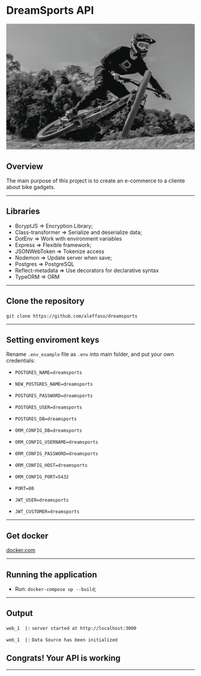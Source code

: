 # DreamSports API

<p align=center>
    <img src="info/wallpaper.png">
</p>

## Overview

The main purpose of this project is to create an e-commerce to a cliente about bike gadgets.

<hr>

## Libraries

- BcryptJS => Encryption Library;
- Class-transformer => Serialize and deserialize data;
- DotEnv => Work with environment variables
- Express => Flexible framework;
- JSONWebToken => Tokenize access
- Nodemon => Update server when save;
- Postgres => PostgreSQL
- Reflect-metadata => Use decorators for declarative syntax
- TypeORM => ORM

<hr>

## Clone the repository

`git clone https://github.com/aleffaso/dreamsports`

<hr>

## Setting enviroment keys

Rename `.env_example` file as `.env` into main folder, and put your own credentials:

- `POSTGRES_NAME=dreamsports`
- `NEW_POSTGRES_NAME=dreamsports`
- `POSTGRES_PASSWORD=dreamsports`
- `POSTGRES_USER=dreamsports`
- `POSTGRES_DB=dreamsports`

- `ORM_CONFIG_DB=dreamsports`
- `ORM_CONFIG_USERNAME=dreamsports`
- `ORM_CONFIG_PASSWORD=dreamsports`
- `ORM_CONFIG_HOST=dreamsports`
- `ORM_CONFIG_PORT=5432`

- `PORT=80`
- `JWT_USER=dreamsports`
- `JWT_CUSTOMER=dreamsports`

<hr>

## Get docker

[docker.com](https://docs.docker.com/get-docker/)

<hr>

## Running the application

- Run: `docker-compose up --build`;

<hr>

## Output

`web_1  |:` `server started at http://localhost:3000`

`web_1  |:` `Data Source has been initialized`

## Congrats! Your API is working

<hr>
